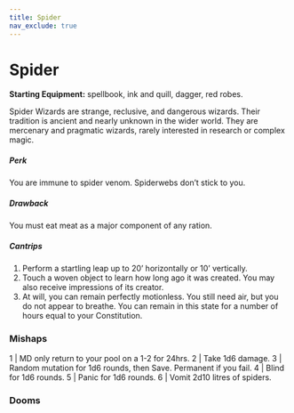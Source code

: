 ```yaml
---
title: Spider
nav_exclude: true
---
```

# Spider

**Starting Equipment:** spellbook, ink and quill, dagger, red robes.

Spider Wizards are strange, reclusive, and dangerous wizards.
Their tradition is ancient and nearly unknown in the wider world.
They are mercenary and pragmatic wizards, rarely interested in
research or complex magic.
##### Perk
You are immune to spider venom. Spiderwebs don’t stick to
you.
##### Drawback
You must eat meat as a major component of any ration.
##### Cantrips

1. Perform a startling leap up to 20’ horizontally or 10’ vertically.
2. Touch a woven object to learn how long ago it was created.  You may also receive impressions of its creator.
3. At will, you can remain perfectly motionless. You still need air, but you do not appear to breathe. You can remain in this state for a number of hours equal to your Constitution.

### Mishaps

1 | MD only return to your pool on a 1-2 for 24hrs.
2 | Take 1d6 damage.
3 | Random mutation for 1d6 rounds, then Save. Permanent if you fail.
4 | Blind for 1d6 rounds.
5 | Panic for 1d6 rounds.
6 | Vomit 2d10 litres of spiders.

### Dooms
